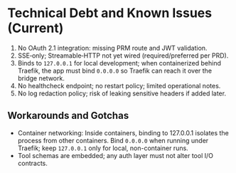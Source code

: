 # Technical Debt and Known Issues (Current)
1. No OAuth 2.1 integration: missing PRM route and JWT validation.
2. SSE‑only; Streamable‑HTTP not yet wired (required/preferred per PRD).
3. Binds to `127.0.0.1` for local development; when containerized behind Traefik, the app must bind `0.0.0.0` so Traefik can reach it over the bridge network.
4. No healthcheck endpoint; no restart policy; limited operational notes.
5. No log redaction policy; risk of leaking sensitive headers if added later.

## Workarounds and Gotchas
- Container networking: Inside containers, binding to 127.0.0.1 isolates the process from other containers. Bind `0.0.0.0` when running under Traefik; keep `127.0.0.1` only for local, non-container runs.
- Tool schemas are embedded; any auth layer must not alter tool I/O contracts.
